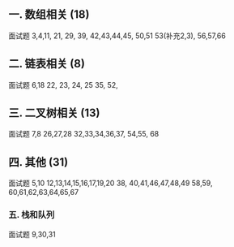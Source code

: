 ## 一. 数组相关 (18)
面试题   3,4,11,
        21, 29,
        39,
            42,43,44,45,
        50,51
        53(补充2,3), 56,57,66


## 二. 链表相关 (8)
面试题  6,18
       22,   23, 24, 25
       35,
       52,
       
       
## 三. 二叉树相关 (13)
面试题  7,8
        26,27,28
        32,33,34,36,37,
        54,55,
        68
        
        
## 四. 其他 (31)
面试题 5,10
      12,13,14,15,16,17,19,20
      38,
      40,41,46,47,48,49
      58,59,
      60,61,62,63,64,65,67
      
### 五. 栈和队列
面试题 9,30,31     
